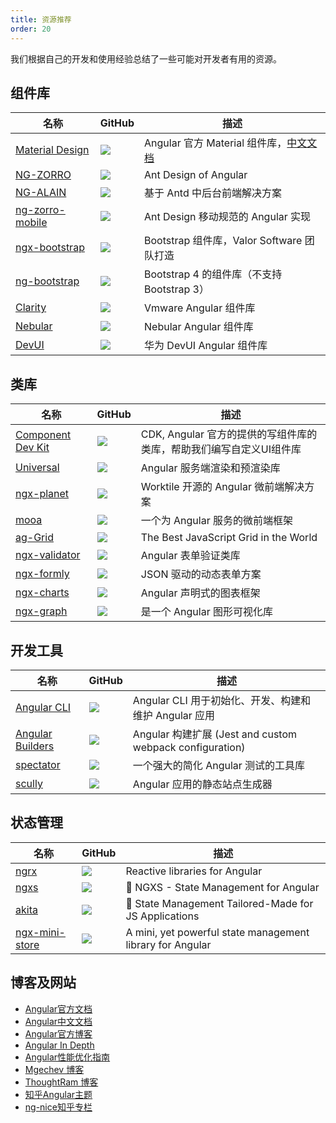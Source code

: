 ```yaml
---
title: 资源推荐
order: 20
---
```


我们根据自己的开发和使用经验总结了一些可能对开发者有用的资源。

## 组件库


名称| GitHub|描述 
---| --- | --- 
[Material Design](https://material.angular.io)| [![](https://img.shields.io/github/stars/angular/components?style=social)](https://github.com/angular/components) |Angular 官方 Material 组件库，[中文文档](https://material.angular.cn)
[NG-ZORRO](https://ng.ant.design)| [![](https://img.shields.io/github/stars/NG-ZORRO/ng-zorro-antd?style=social)](https://github.com/NG-ZORRO/ng-zorro-antd) | Ant Design of Angular 
[NG-ALAIN](http://ng-alain.com)| [![](https://img.shields.io/github/stars/ng-alain/ng-alain?style=social)](https://github.com/ng-alain/ng-alain) | 基于 Antd 中后台前端解决方案
[ng-zorro-mobile](https://ng.mobile.ant.design/#/docs/introduce/zh)| [![](https://img.shields.io/github/stars/NG-ZORRO/ng-zorro-antd-mobile?style=social)](https://github.com/NG-ZORRO/ng-zorro-antd-mobile) | Ant Design 移动规范的 Angular 实现
[ngx-bootstrap](https://valor-software.com/ngx-bootstrap)| [![](https://img.shields.io/github/stars/valor-software/ngx-bootstrap?style=social)](https://github.com/valor-software/ngx-bootstrap) | Bootstrap 组件库，Valor Software 团队打造
[ng-bootstrap](https://ng-bootstrap.github.io)| [![](https://img.shields.io/github/stars/ng-bootstrap/ng-bootstrap?style=social)](https://github.com/ng-bootstrap/ng-bootstrap) | Bootstrap 4 的组件库（不支持 Bootstrap 3）
[Clarity](https://clarity.design)| [![](https://img.shields.io/github/stars/vmware/clarity?style=social)](https://github.com/vmware/clarity) | Vmware Angular 组件库
[Nebular](https://akveo.github.io/nebular)| [![](https://img.shields.io/github/stars/akveo/nebular?style=social)](https://github.com/akveo/nebular) | Nebular Angular 组件库
[DevUI](https://devui.design/)| [![](https://img.shields.io/github/stars/DevCloudFE/ng-devui?style=social)](https://github.com/DevCloudFE/ng-devui) | 华为 DevUI Angular 组件库



## 类库

名称| GitHub|描述 
---| --- | --- 
[Component Dev Kit]([https://material.angular.io/cdk)| [![](https://img.shields.io/github/stars/angular/components?style=social)](https://github.com/angular/components) | CDK, Angular 官方的提供的写组件库的类库，帮助我们编写自定义UI组件库
[Universal]([https://angular.io/guide/universal)| [![](https://img.shields.io/github/stars/angular/universal?style=social)](https://github.com/angular/universal) | Angular 服务端渲染和预渲染库
[ngx-planet](http://planet.ngnice.com/)| [![](https://img.shields.io/github/stars/worktile/ngx-planet?style=social)](https://github.com/worktile/ngx-planet) | Worktile 开源的 Angular 微前端解决方案
[mooa](https://github.com/phodal/mooa)| [![](https://img.shields.io/github/stars/phodal/mooa?style=social)](https://github.com/phodal/mooa) | 一个为 Angular 服务的微前端框架
[ag-Grid](https://ag-grid.com/)| [![](https://img.shields.io/github/stars/ag-grid/ag-grid?style=social)](https://github.com/ag-grid/ag-grid) | The Best JavaScript Grid in the World
[ngx-validator](https://why520crazy.github.io/ngx-validator/index.html)| [![](https://img.shields.io/github/stars/why520crazy/ngx-validator?style=social)](https://github.com/why520crazy/ngx-validator) | Angular 表单验证类库
[ngx-formly](https://formly.dev/)| [![](https://img.shields.io/github/stars/ngx-formly/ngx-formly?style=social)](https://github.com/ngx-formly/ngx-formly) | JSON 驱动的动态表单方案
[ngx-charts](https://swimlane.github.io/ngx-charts)| [![](https://img.shields.io/github/stars/swimlane/ngx-charts?style=social)](https://github.com/swimlane/ngx-charts) | Angular 声明式的图表框架
[ngx-graph](https://swimlane.github.io/ngx-graph/)| [![](https://img.shields.io/github/stars/swimlane/ngx-graph?style=social)](https://github.com/swimlane/ngx-graph) | 是一个 Angular 图形可视化库


## 开发工具

名称| GitHub|描述 
---| --- | --- 
[Angular CLI](https://cli.angular.io/)| [![](https://img.shields.io/github/stars/angular/angular-cli?style=social)](https://github.com/angular/angular-cli) | Angular CLI 用于初始化、开发、构建和维护 Angular 应用
[Angular Builders](https://github.com/just-jeb/angular-builders)| [![](https://img.shields.io/github/stars/just-jeb/angular-builders?style=social)](https://github.com/just-jeb/angular-builders) | Angular 构建扩展 (Jest and custom webpack configuration)
[spectator](https://github.com/ngneat/spectator)| [![](https://img.shields.io/github/stars/ngneat/spectator?style=social)](https://github.com/ngneat/spectator) | 一个强大的简化 Angular 测试的工具库
[scully](https://scully.io/)| [![](https://img.shields.io/github/stars/scullyio/scully?style=social)](https://github.com/scullyio/scully) | Angular 应用的静态站点生成器

## 状态管理

名称| GitHub|描述 
---| --- | --- 
[ngrx](https://ngrx.io/)| [![](https://img.shields.io/github/stars/ngrx/platform?style=social)](https://github.com/ngrx/platform) | Reactive libraries for Angular
[ngxs](https://www.ngxs.io/)| [![](https://img.shields.io/github/stars/ngxs/store?style=social)](https://github.com/ngxs/store) | 🚀 NGXS - State Management for Angular
[akita](https://netbasal.gitbook.io/akita/)| [![](https://img.shields.io/github/stars/datorama/akita?style=social)](https://github.com/datorama/akita) | 🚀 State Management Tailored-Made for JS Applications
[ngx-mini-store](https://github.com/why520crazy/ngx-mini-store)| [![](https://img.shields.io/github/stars/why520crazy/ngx-mini-store?style=social)](https://github.com/why520crazy/ngx-mini-store) | A mini, yet powerful state management library for Angular


## 博客及网站

- [Angular官方文档](https://angular.io/)
- [Angular中文文档](https://angular.cn/)
- [Angular官方博客](https://blog.angular.io/)
- [Angular In Depth](https://indepth.dev/)
- [Angular性能优化指南](https://web.dev/angular/#fast)
- [Mgechev 博客](https://blog.mgechev.com/)
- [ThoughtRam 博客](https://blog.thoughtram.io/)
- [知乎Angular主题](https://www.zhihu.com/topic/20015467/hot)
- [ng-nice知乎专栏](https://zhuanlan.zhihu.com/ng-nice)
